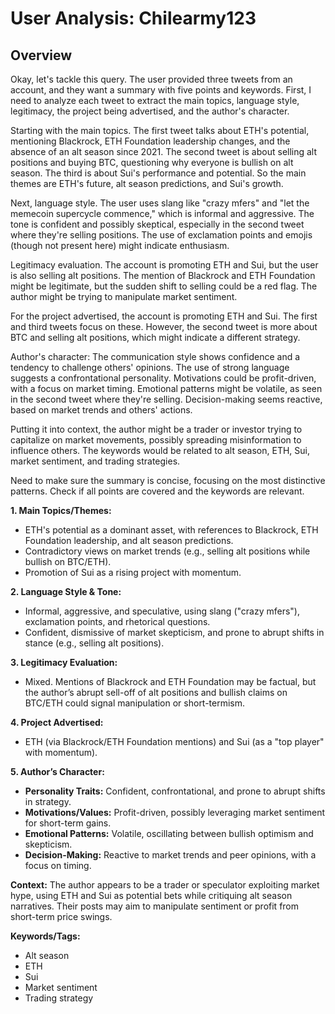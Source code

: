 # User Analysis: Chilearmy123

## Overview

<think>
Okay, let's tackle this query. The user provided three tweets from an account, and they want a summary with five points and keywords. First, I need to analyze each tweet to extract the main topics, language style, legitimacy, the project being advertised, and the author's character.

Starting with the main topics. The first tweet talks about ETH's potential, mentioning Blackrock, ETH Foundation leadership changes, and the absence of an alt season since 2021. The second tweet is about selling alt positions and buying BTC, questioning why everyone is bullish on alt season. The third is about Sui's performance and potential. So the main themes are ETH's future, alt season predictions, and Sui's growth.

Next, language style. The user uses slang like "crazy mfers" and "let the memecoin supercycle commence," which is informal and aggressive. The tone is confident and possibly skeptical, especially in the second tweet where they're selling positions. The use of exclamation points and emojis (though not present here) might indicate enthusiasm.

Legitimacy evaluation. The account is promoting ETH and Sui, but the user is also selling alt positions. The mention of Blackrock and ETH Foundation might be legitimate, but the sudden shift to selling could be a red flag. The author might be trying to manipulate market sentiment.

For the project advertised, the account is promoting ETH and Sui. The first and third tweets focus on these. However, the second tweet is more about BTC and selling alt positions, which might indicate a different strategy.

Author's character: The communication style shows confidence and a tendency to challenge others' opinions. The use of strong language suggests a confrontational personality. Motivations could be profit-driven, with a focus on market timing. Emotional patterns might be volatile, as seen in the second tweet where they're selling. Decision-making seems reactive, based on market trends and others' actions.

Putting it into context, the author might be a trader or investor trying to capitalize on market movements, possibly spreading misinformation to influence others. The keywords would be related to alt season, ETH, Sui, market sentiment, and trading strategies.

Need to make sure the summary is concise, focusing on the most distinctive patterns. Check if all points are covered and the keywords are relevant.
</think>

**1. Main Topics/Themes:**  
- ETH's potential as a dominant asset, with references to Blackrock, ETH Foundation leadership, and alt season predictions.  
- Contradictory views on market trends (e.g., selling alt positions while bullish on BTC/ETH).  
- Promotion of Sui as a rising project with momentum.  

**2. Language Style & Tone:**  
- Informal, aggressive, and speculative, using slang ("crazy mfers"), exclamation points, and rhetorical questions.  
- Confident, dismissive of market skepticism, and prone to abrupt shifts in stance (e.g., selling alt positions).  

**3. Legitimacy Evaluation:**  
- Mixed. Mentions of Blackrock and ETH Foundation may be factual, but the author’s abrupt sell-off of alt positions and bullish claims on BTC/ETH could signal manipulation or short-termism.  

**4. Project Advertised:**  
- ETH (via Blackrock/ETH Foundation mentions) and Sui (as a "top player" with momentum).  

**5. Author’s Character:**  
- **Personality Traits:** Confident, confrontational, and prone to abrupt shifts in strategy.  
- **Motivations/Values:** Profit-driven, possibly leveraging market sentiment for short-term gains.  
- **Emotional Patterns:** Volatile, oscillating between bullish optimism and skepticism.  
- **Decision-Making:** Reactive to market trends and peer opinions, with a focus on timing.  

**Context:** The author appears to be a trader or speculator exploiting market hype, using ETH and Sui as potential bets while critiquing alt season narratives. Their posts may aim to manipulate sentiment or profit from short-term price swings.  

**Keywords/Tags:**  
- Alt season  
- ETH  
- Sui  
- Market sentiment  
- Trading strategy